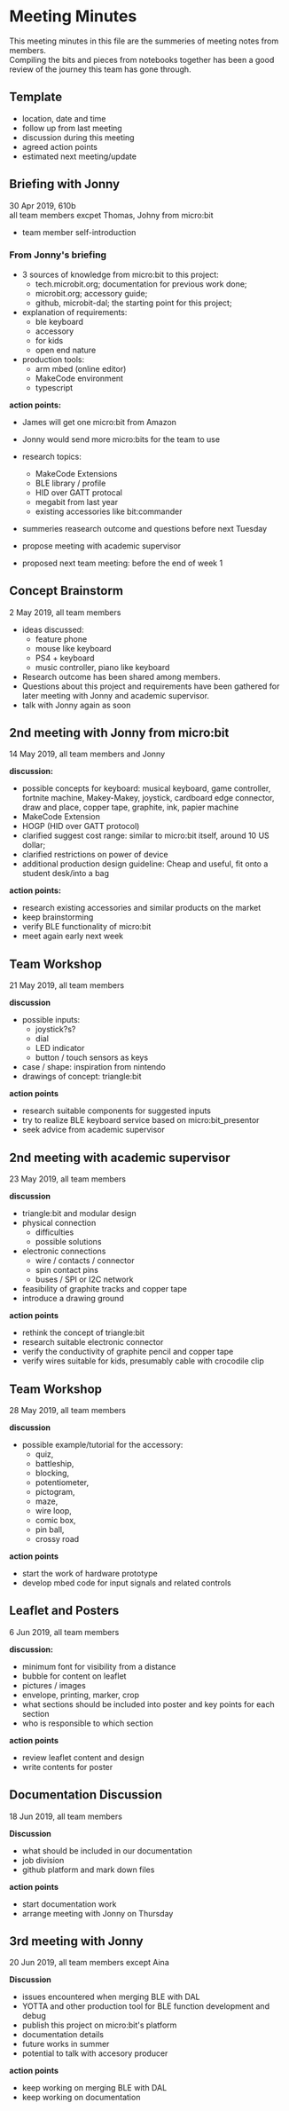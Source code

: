 # Meeting Minutes  

This meeting minutes in this file are the summeries of meeting notes from members.  
Compiling the bits and pieces from notebooks together has been a good review of the journey this team has gone through.

## Template
- location, date and time  
- follow up from last meeting
- discussion during this meeting
- agreed action points  
- estimated next meeting/update

## Briefing with Jonny  
30 Apr 2019, 610b  
all team members excpet Thomas, Johny from micro:bit  
- team member self-introduction
### From Jonny's briefing
- 3 sources of knowledge from micro:bit to this project:
    - tech.microbit.org; documentation for previous work done;
    - microbit.org; accessory guide;
    - github, microbit-dal; the starting point for this project;
- explanation of requirements:
    - ble keyboard
    - accessory
    - for kids
    - open end nature
- production tools:
    - arm mbed (online editor)
    - MakeCode environment
    - typescript  
    
**action points:**
- James will get one micro:bit from Amazon
- Jonny would send more micro:bits for the team to use
- research topics:
    - MakeCode Extensions
    - BLE library / profile
    - HID over GATT protocal
    - megabit from last year
    - existing accessories like bit:commander
- summeries reasearch outcome and questions before next Tuesday
- propose meeting with academic supervisor

- proposed next team meeting: before the end of week 1

## Concept Brainstorm
2 May 2019, all team members
- ideas discussed:
    - feature phone
    - mouse like keyboard
    - PS4 + keyboard
    - music controller, piano like keyboard
- Research outcome has been shared among members.
- Questions about this project and requirements have been gathered for later meeting with Jonny and academic supervisor.   
- talk with Jonny again as soon 

## 2nd meeting with Jonny from micro:bit
14 May 2019, all team members and Jonny  

**discussion:**
- possible concepts for keyboard: musical keyboard, game controller, fortnite machine, Makey-Makey, joystick, cardboard edge connector, draw and place, copper tape, graphite, ink, papier machine
- MakeCode Extension
- HOGP (HID over GATT protocol) 
- clarified suggest cost range: similar to micro:bit itself, around 10 US dollar;
- clarified restrictions on power of device
- additional production design guideline: Cheap and useful, fit onto a student desk/into a bag

**action points:**
- research existing accessories and similar products on the market
- keep brainstorming 
- verify BLE functionality of micro:bit
- meet again early next week

## Team Workshop 
21 May 2019, all team members

**discussion**
- possible inputs:
    - joystick?s?
    - dial
    - LED indicator
    - button / touch sensors as keys
- case / shape: inspiration from nintendo
- drawings of concept: triangle:bit

**action points**
- research suitable components for suggested inputs
- try to realize BLE keyboard service based on micro:bit_presentor
- seek advice from academic supervisor

## 2nd meeting with academic supervisor
23 May 2019, all team members

**discussion**
- triangle:bit and modular design
- physical connection
    - difficulties
    - possible solutions
- electronic connections
    - wire / contacts / connector
    - spin contact pins
    - buses / SPI or I2C network
- feasibility of graphite tracks and copper tape
- introduce a drawing ground

**action points**
- rethink the concept of triangle:bit
- research suitable electronic connector
- verify the conductivity of graphite pencil and copper tape
- verify wires suitable for kids, presumably cable with crocodile clip

## Team Workshop
28 May 2019, all team members

**discussion**
- possible example/tutorial for the accessory: 
    - quiz, 
    - battleship, 
    - blocking, 
    - potentiometer, 
    - pictogram, 
    - maze, 
    - wire loop, 
    - comic box, 
    - pin ball, 
    - crossy road
    
**action points**
- start the work of hardware prototype
- develop mbed code for input signals and related controls

## Leaflet and Posters
6 Jun 2019, all team members

**discussion:**
- minimum font for visibility from a distance
- bubble for content on leaflet
- pictures / images
- envelope, printing, marker, crop
- what sections should be included into poster and key points for each section
- who is responsible to which section

**action points**
- review leaflet content and design
- write contents for poster

## Documentation Discussion
18 Jun 2019, all team members

**Discussion**
- what should be included in our documentation
- job division
- github platform and mark down files

**action points**
- start documentation work
- arrange meeting with Jonny on Thursday

## 3rd meeting with Jonny
20 Jun 2019, all team members except Aina

**Discussion**
- issues encountered when merging BLE with DAL
- YOTTA and other production tool for BLE function development and debug
- publish this project on micro:bit's platform
- documentation details
- future works in summer
- potential to talk with accesory producer

**action points**
- keep working on merging BLE with DAL
- keep working on documentation

